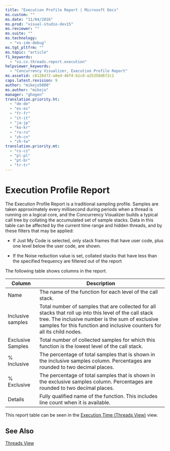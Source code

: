 ```yaml
---
title: "Execution Profile Report | Microsoft Docs"
ms.custom: ""
ms.date: "11/04/2016"
ms.prod: "visual-studio-dev15"
ms.reviewer: ""
ms.suite: ""
ms.technology: 
  - "vs-ide-debug"
ms.tgt_pltfrm: ""
ms.topic: "article"
f1_keywords: 
  - "vs.cv.threads.report.execution"
helpviewer_keywords: 
  - "Concurrency Visualizer, Execution Profile Report"
ms.assetid: c8128472-a8ed-46f4-b1c8-a25358d6f2c1
caps.latest.revision: 9
author: "mikejo5000"
ms.author: "mikejo"
manager: "ghogen"
translation.priority.ht: 
  - "de-de"
  - "es-es"
  - "fr-fr"
  - "it-it"
  - "ja-jp"
  - "ko-kr"
  - "ru-ru"
  - "zh-cn"
  - "zh-tw"
translation.priority.mt: 
  - "cs-cz"
  - "pl-pl"
  - "pt-br"
  - "tr-tr"
---
```

# Execution Profile Report
The Execution Profile Report is a traditional sampling profile. Samples are taken approximately every millisecond during periods when a thread is running on a logical core, and the Concurrency Visualizer builds a typical call tree by collating the accumulated set of sample stacks. Data in this table can be affected by the current time range and hidden threads, and by these filters that may be applied:  
  
-   If Just My Code is selected, only stack frames that have user code, plus one level below the user code, are shown.  
  
-   If the Noise reduction value is set, collated stacks that have less than the specified frequency are filtered out of the report  
  
 The following table shows columns in the report.  
  
|Column|Description|  
|------------|-----------------|  
|Name|The name of the function for each level of the call stack.|  
|Inclusive samples|Total number of samples that are collected for all stacks that roll up into this level of the call stack tree. The inclusive number is the sum of exclusive samples for this function and inclusive counters for all its child nodes.|  
|Exclusive Samples|Total number of collected samples for which this function is the lowest level of the call stack.|  
|% Inclusive|The percentage of total samples that is shown in the inclusive samples column. Percentages are rounded to two decimal places.|  
|% Exclusive|The percentage of total samples that is shown in the exclusive samples column. Percentages are rounded to two decimal places.|  
|Details|Fully qualified name of the function. This includes line count when it is available.|  
  
 This report table can be seen in the [Execution Time (Threads View)](../profiling/execution-time-threads-view.md) view.  
  
## See Also  
 [Threads View](../profiling/threads-view-parallel-performance.md)